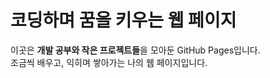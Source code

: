# 코딩하며 꿈을 키우는 웹 페이지

이곳은 **개발 공부와 작은 프로젝트들**을 모아둔 GitHub Pages입니다.  
조금씩 배우고, 익히며 쌓아가는 나의 웹 페이지입니다.
